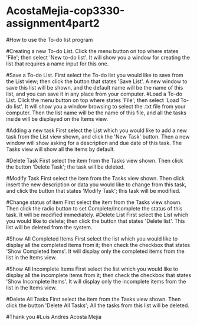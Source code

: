 # AcostaMejia-cop3330-assignment4part2

#How to use the To-do list program

#Creating a new To-do List.
Click the menu button on top where states 'File'; then select 'New to-do list'.
It will show you a window for creating the list that requires a name input for this one.

#Save a To-do List.
First select the To-do list you would like to save from the List view; then click the button that states 'Save List'. A new window to save this list will be shown, and the default name will be the name of  this list, and you can save it in any place from your computer.
#Load a To-do List.
Click the menu button on top where states 'File'; then select 'Load To-do list'.
It will show you a window browsing to select the .txt file from your computer. Then the list name will be the name of this file, and all the tasks inside will be displayed on the Items view.


#Adding a new task
First select the List which you would like to add a new task from the List view shown, and click the 'New Task' button. Then a new window will show asking for a description and due date of this task. The Tasks view will show all the items by default.

#Delete Task
First select the item from the Tasks view shown. Then click the button 'Delete Task'; the task will be deleted.

#Modify Task
First select the item from the Tasks view shown. Then click insert the new description or data you would like to change from this task, and click the button that states 'Modify Task'; this task will be modified.

#Change status of item
First select the item from the Tasks view shown. Then click the radio button to set Complete/Incomplete the status of this task. It will be modified immediately.
#Delete List
First select the List which you would like to delete; then click the button that states 'Delete list'. This list will be deleted from the system.

#Show All Completed Items
First select the list which you would like to display all the completed items from it; then check the checkbox that states 'Show Completed Items'. It will display only the completed items from the list in the Items view.

#Show All Incomplete Items
First select the list which you would like to display all the incomplete items from it; then check the checkbox that states 'Show Incomplete Items'. It will display only the incomplete items from the list in the Items view.

#Delete All Tasks
First select the item from the Tasks view shown. Then click the button 'Delete All Tasks'; All the tasks from this list will be deleted.

#Thank you
#Luis Andres Acosta Mejia


